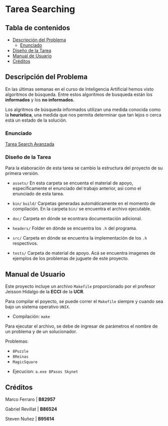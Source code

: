 # Tarea Searching

## Tabla de contenidos

- [Descripción del Problema](#descripci-n-del-problema)
  - [Enunciado](#enunciado)
- [Diseño de la Tarea](#diseño-de-la-tarea)
- [Manual de Usuario](#manual-de-usuario)
- [Créditos](#créditos)

## Descripción del Problema

En las últimas semanas en el curso de Inteligencia Artificial hemos visto algoritmos de búsqueda. Entre estos algoritmos de busqueda están los **informados** y los **no informados.**

Los algritmos de búsqueda informados utilizan una medida conocida como la **heurística**, una medida que nos permita determinar que tan lejos o cerca está un estado de la solución.

### Enunciado

  [Tarea Search Avanzada](assets/TareaSearchAvanzada.pdf)

### Diseño de la Tarea

Para la elaboración de esta tarea se cambio la estructura del proyecto de su primera versión.

- `assets/` En esta carpeta se encuenta el material de apoyo, específicamente el enunciado del trabajo anterior, así como el enunciado de esta tarea.

- `bin/` `build/` Carpetas generadas automáticamente en el momento de compilación. En la carpeta `bin/` se encuentra el archivo ejecutable.

- `doc/` Carpeta en dónde se econtrara documentación adicional.

- `headers/` Folder en dónde se encuentra los `.h` del programa.

- `src/` Carpeta en dónde se encuentra la implementación de los `.h` respectivos.

- `tests/` Carpeta de material de apoyo. Acá se encuentra imagenes de ejemplos de los problemas de juguete de este proyecto.

## Manual de Usuario

Este proyecto incluye un archivo `Makefile` proporcionado por el profesor Jeisson Hidalgo de la **ECCI** de la **UCR**.

Para compilar el poyecto, se puede correr el `Makefile` siempre y cuando sea bajo un sistema operativo `UNIX`.

- Compilación: `make`

Para ejecutar el archivo, se debe de ingresar de parámetros el nombre de un problema y de un solucionador.

Problemas:
  - `8Puzzle`
  - `8Reinas`
  - `MagicSquare`
  

* Ejecucion: `a.exe 8Pasos Skynet`


## Créditos

Marco Ferraro | **B82957**

Gabriel Revillat | **B86524**

Steven Nuñez | **B95614**
